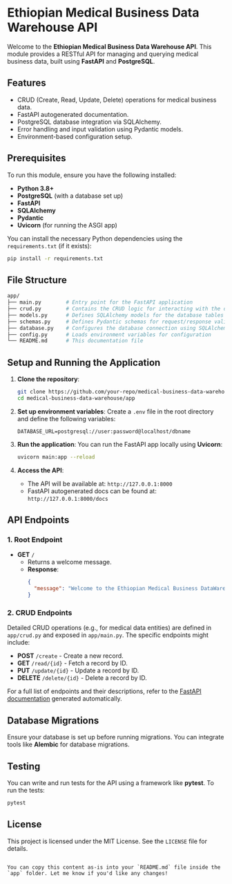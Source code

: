 
# Ethiopian Medical Business Data Warehouse API

Welcome to the **Ethiopian Medical Business Data Warehouse API**. This module provides a RESTful API for managing and querying medical business data, built using **FastAPI** and **PostgreSQL**.

## Features

- CRUD (Create, Read, Update, Delete) operations for medical business data.
- FastAPI autogenerated documentation.
- PostgreSQL database integration via SQLAlchemy.
- Error handling and input validation using Pydantic models.
- Environment-based configuration setup.
  
## Prerequisites

To run this module, ensure you have the following installed:
- **Python 3.8+**
- **PostgreSQL** (with a database set up)
- **FastAPI**
- **SQLAlchemy**
- **Pydantic**
- **Uvicorn** (for running the ASGI app)

You can install the necessary Python dependencies using the `requirements.txt` (if it exists):
```bash
pip install -r requirements.txt
```

## File Structure

```bash
app/
├── main.py        # Entry point for the FastAPI application
├── crud.py        # Contains the CRUD logic for interacting with the database
├── models.py      # Defines SQLAlchemy models for the database tables
├── schemas.py     # Defines Pydantic schemas for request/response validation
├── database.py    # Configures the database connection using SQLAlchemy
├── config.py      # Loads environment variables for configuration
└── README.md      # This documentation file
```

## Setup and Running the Application

1. **Clone the repository**:
    ```bash
    git clone https://github.com/your-repo/medical-business-data-warehouse.git
    cd medical-business-data-warehouse/app
    ```

2. **Set up environment variables**:
    Create a `.env` file in the root directory and define the following variables:
    ```
    DATABASE_URL=postgresql://user:password@localhost/dbname
    ```

3. **Run the application**:
    You can run the FastAPI app locally using **Uvicorn**:
    ```bash
    uvicorn main:app --reload
    ```

4. **Access the API**:
    - The API will be available at: `http://127.0.0.1:8000`
    - FastAPI autogenerated docs can be found at: `http://127.0.0.1:8000/docs`

## API Endpoints

### 1. Root Endpoint

- **GET** `/`
    - Returns a welcome message.
    - **Response**: 
      ```json
      {
        "message": "Welcome to the Ethiopian Medical Business DataWarehouse API"
      }
      ```

### 2. CRUD Endpoints
Detailed CRUD operations (e.g., for medical data entities) are defined in `app/crud.py` and exposed in `app/main.py`. The specific endpoints might include:

- **POST** `/create` - Create a new record.
- **GET** `/read/{id}` - Fetch a record by ID.
- **PUT** `/update/{id}` - Update a record by ID.
- **DELETE** `/delete/{id}` - Delete a record by ID.

For a full list of endpoints and their descriptions, refer to the [FastAPI documentation](http://127.0.0.1:8000/docs) generated automatically.

## Database Migrations

Ensure your database is set up before running migrations. You can integrate tools like **Alembic** for database migrations.

## Testing

You can write and run tests for the API using a framework like **pytest**. To run the tests:
```bash
pytest
```

## License

This project is licensed under the MIT License. See the `LICENSE` file for details.
```

You can copy this content as-is into your `README.md` file inside the `app` folder. Let me know if you'd like any changes!

